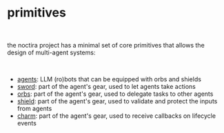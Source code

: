 # primitives

<br>

the noctira project has a minimal set of core primitives that allows the design of multi-agent systems:

<br>

- [agents](agents.md): LLM (ro)bots that can be equipped with orbs and shields
- [sword](sword.md): part of the agent's gear, used to let agents take actions
- [orbs](orbs.md): part of the agent's gear, used to delegate tasks to other agents
- [shield](shield.md): part of the agent's gear, used to validate and protect the inputs from agents
- [charm](charm.md): part of the agent's gear, used to receive callbacks on lifecycle events
